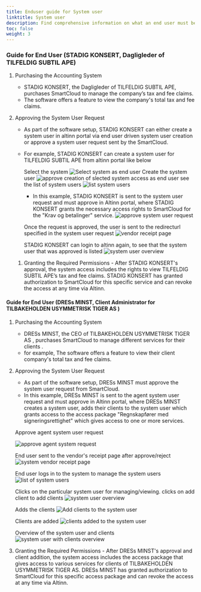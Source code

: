 ```yaml
---
title: Enduser guide for System user
linktitle: System user
description: Find comprehensive information on what an end user must be aware of and the steps to follow to establish a system user integration.
toc: false
weight: 3
---
```


### Guide for End User (STADIG KONSERT, Dagligleder of TILFELDIG SUBTIL APE)

1. Purchasing the Accounting System
   - STADIG KONSERT, the Dagligleder of TILFELDIG SUBTIL APE, purchases SmartCloud to manage the company’s tax and fee claims.
   - The software offers a feature to view the company's total tax and fee claims.
2. Approving the System User Request

   - As part of the software setup, STADIG KONSERT can either create a system user in altinn portal via end user driven system user creation or approve a system user request sent by the SmartCloud.
   - For example, STADIG KONSERT can create a system user for TILFELDIG SUBTIL APE from altinn portal like below

     Select the system
     ![Select system as end user](systemtilgang-1.png)
     Create the system user
     ![approve creation of slected system access as end user](systemtilgang-2.png)
     see the list of system users
     ![list system users](systemtilgang-4.png)

     - In this example, STADIG KONSERT is sent to the system user request and must approve in Altinn portal, where STADIG KONSERT grants the necessary access rights to SmartCloud for the "Krav og betalinger" service.
       ![approve system user request](systemtilgang-approve-1.png)

     Once the request is approved, the user is sent to the redirecturl specified in the system user request
     ![vendor receipt page](systemtilgang-receipt-vendor.png)

     STADIG KONSERT can login to altinn again, to see that the system user that was approved is listed
     ![system user overview](systemtilgang-overview.png)

   1. Granting the Required Permissions - After STADIG KONSERT's approval, the system access includes the rights to view TILFELDIG SUBTIL APE’s tax and fee claims.
      STADIG KONSERT has granted authorization to SmartCloud for this specific service and can revoke the access at any time via Altinn.

#### Guide for End User (DRESs MINST, Client Administrator for TILBAKEHOLDEN USYMMETRISK TIGER AS )

1.  Purchasing the Accounting System
    - DRESs MINST, the CEO of TILBAKEHOLDEN USYMMETRISK TIGER AS , purchases SmartCloud to manage different services for their clients .
    - for example, The software offers a feature to view their client company's total tax and fee claims.
2.  Approving the System User Request

    - As part of the software setup, DRESs MINST must approve the system user request from SmartCloud.
    - In this example, DRESs MINST is sent to the agent system user request and must approve in Altinn portal, where DRESs MINST creates a system user, adds their clients to the system user which grants access to the access package "Regnskapfører med signeringsrettighet" which gives access to one or more services.

    Approve agent system user request

    ![approve agent system request](systemtilgang-agent-approve.png)

    End user sent to the vendor's receipt page after approve/reject
    ![system vendor receipt page](systemtilgang-receipt-vendor.png)

    End user logs in to the system to manage the system users
    ![list of system users](systemtilgang-overview-clientdelegation.png)

    Clicks on the particular system user for managing/viewing. clicks on add client to add clients
    ![system user overview](systemuser-agent.png)

    Adds the clients
    ![Add clients to the system user](clientdelegation-addclient.png)

    Clients are added
    ![clients added to the system user](addclient-added.png)

    Overview of the system user and clients
    ![system user with clients overview](systemuser-withclients.png)

3.  Granting the Required Permissions - After DRESs MINST's approval and client addition, the system access includes the access package that gives access to various services for clients of TILBAKEHOLDEN USYMMETRISK TIGER AS.
    DRESs MINST has granted authorization to SmartCloud for this specific access package and can revoke the access at any time via Altinn.
